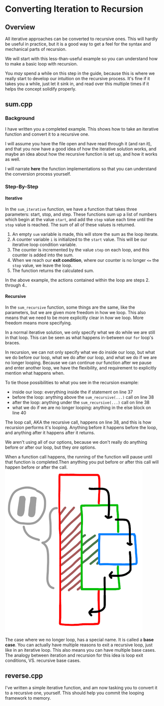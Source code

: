 # Converting Iteration to Recursion

## Overview

All iterative approaches can be converted to recursive ones. This will hardly be useful in practice, but it is a good way to get a feel for the syntax and mechanical parts of recursion.

We will start with this less-than-useful example so you can understand how to make a basic loop with recursion.

You *may* spend a while on this step in the guide, because this is where we really start to develop our intuition on the recursive process. It's fine if it takes you a while, just let it sink in, and read over this multiple times if it helps the concept solidify properly.

## sum.cpp

### Background

I have written you a completed example. This shows how to take an iterative function and convert it to a recursive one.

I will assume you have the file open and have read through it (and ran it), and that you now have a good idea of how the iterative solution works, and maybe an idea about how the recursive function is set up, and how it works as well.

I will narrate **here** the function implementations so that you can understand the conversion process yourself.

### Step-By-Step

#### Iterative

In the `sum_iterative` function, we have a function that takes three parameters: start, stop, and step. These functions sum up a list of numbers which begin at the value `start`, and add the `step` value each time until the `stop` value is reached. The sum of all of these values is returned.

1. An empty `sum` variable is made, this will store the sum as the loop iterate.
2. A counter variable `i` is initialized to the `start` value. This will be our iterative loop condition variable.
3. The counter is incremented by the value `step` on each loop, and this counter is added into the sum.
4. When we reach our **exit condition**, where our counter is no longer `<=` the `stop` value, we leave the loop.
5. The function returns the calculated sum.

In the above example, the actions contained within the loop are steps 2. through 4..

#### Recursive

In the `sum_recursive` function, some things are the same, like the parameters, but we are given more freedom in how we loop. This also means that we need to be more explicitly clear in *how* we loop. More freedom means more specifying.

In a normal iterative solution, we only specify what we do while we are still in that loop. This can be seen as what happens in-between our `for` loop's braces.

In recursion, we can not only specify what we do inside our loop, but what we do before our loop, what we do after our loop, and what we do if we are no longer looping. Because we can continue our function after we pause and enter another loop, we have the flexibility, and requirement to explicitly mention what happens when.

To tie those possibilities to what you see in the recursion example:

* inside our loop: everything inside the if statement on line 37
* before the loop: anything above the `sum_recursive(...)` call on line 38
* after the loop: anything under the `sum_recursive(...)` call on line 38
* what we do if we are no longer looping: anything in the else block on line 40

The loop call, AKA the recursive call, happens on line 38, and this is how recursion performs it's looping. Anything before it happens before the loop, and anything after it happens after it returns.

We aren't using all of our options, because we don't really do anything before or after our loop, but they *are* options.

When a function call happens, the running of the function will pause until that function is completed.Then anything you put before or after this call will happen before or after the call.\
![recursion pause](./figures/recursion_pause.png)

The case where we no longer loop, has a special name. It is called a **base case**. You can actually have multiple reasons to exit a recursive loop, just like in an iterative loop. This also means you can have multiple base cases. The analogy between iteration and recursion for this idea is loop exit conditions, VS. recursive base cases.

## reverse.cpp

I've written a simple iterative function, and am now tasking you to convert it to a recursive one, yourself. This should help you commit the looping framework to memory.
